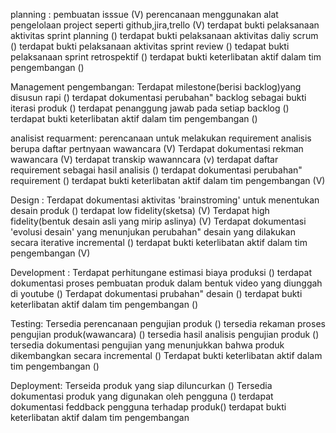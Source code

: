 planning :
pembuatan isssue (V)
perencanaan menggunakan alat pengelolaan project seperti github,jira,trello (V)
terdapat bukti pelaksanaan aktivitas sprint planning ()
terdapat bukti pelaksanaan aktivitas daliy scrum ()
terdapat bukti pelaksanaan aktivitas sprint review ()
tedapat bukti pelaksanaan sprint retrospektif ()
terdapat bukti keterlibatan aktif dalam tim pengembangan ()

Management pengembangan:
Terdapat milestone(berisi backlog)yang disusun rapi ()
terdapat dokumentasi perubahan" backlog sebagai bukti iterasi produk ()
terdapat penanggung jawab pada setiap backlog ()
terdapat bukti keterlibatan aktif dalam tim pengembangan ()

analisist requarment:
perencanaan untuk melakukan requirement analisis berupa daftar pertnyaan wawancara (V)
Terdapat dokumentasi rekman wawancara (V)
terdapat transkip wawanncara (v)
terdapat daftar requirement sebagai hasil analisis ()
terdapat dokumentasi perubahan" requirement ()
terdapat bukti keterlibatan aktif dalam tim pengembangan (V)

Design :
Terdapat dokumentasi aktivitas 'brainstroming' untuk menentukan desain produk ()
terdapat low fidelity(sketsa) (V)
Terdapat high fidelity(bentuk desain asli yang mirip aslinya) (V)
Terdapat dokumentasi 'evolusi desain' yang menunjukan perubahan" desain yang dilakukan secara iterative incremental ()
terdapat bukti keterlibatan aktif dalam tim pengembangan (V)

Development :
Terdapat perhitungane estimasi biaya produksi ()
terdapat dokumentasi proses pembuatan produk dalam bentuk video yang diunggah di youtube ()
Terdapat dokumentasi prubahan" desain ()
terdapat bukti keterlibatan aktif dalam tim pengembangan ()

Testing:
Tersedia perencanaan pengujian produk ()
tersedia rekaman proses pengujian produk(wawancara) ()
tersedia hasil analisis pengujian produk ()
tersedia dokumentasi pengujian yang menunjukkan bahwa produk dikembangkan secara incremental ()
Terdapat bukti keterlibatan aktif dalam tim pengembangan ()

Deployment:
Terseida produk yang siap diluncurkan ()
Tersedia dokumentasi produk yang digunakan oleh pengguna ()
terdapat dokumentasi feddback pengguna terhadap produk()
terdapat bukti keterlibatan aktif dalam tim pengembangan
